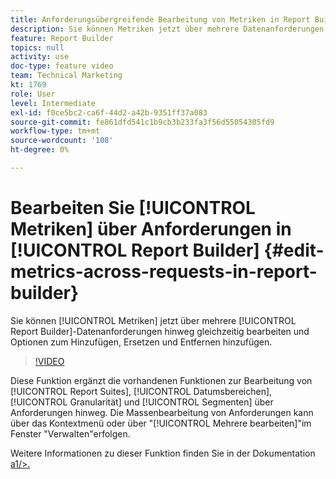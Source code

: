 ```yaml
---
title: Anforderungsübergreifende Bearbeitung von Metriken in Report Builder
description: Sie können Metriken jetzt über mehrere Datenanforderungen hinweg gleichzeitig bearbeiten und Optionen zum Hinzufügen, Ersetzen und Entfernen auswählen.
feature: Report Builder
topics: null
activity: use
doc-type: feature video
team: Technical Marketing
kt: 1769
role: User
level: Intermediate
exl-id: f0ce5bc2-ca6f-44d2-a42b-9351ff37a083
source-git-commit: fe861dfd541c1b9cb3b233fa3f56d55054305fd9
workflow-type: tm+mt
source-wordcount: '108'
ht-degree: 0%

---
```


# Bearbeiten Sie [!UICONTROL Metriken] über Anforderungen in [!UICONTROL Report Builder] {#edit-metrics-across-requests-in-report-builder}

Sie können [!UICONTROL Metriken] jetzt über mehrere [!UICONTROL Report Builder]-Datenanforderungen hinweg gleichzeitig bearbeiten und Optionen zum Hinzufügen, Ersetzen und Entfernen hinzufügen.

>[!VIDEO](https://video.tv.adobe.com/v/23547/?quality=12)

Diese Funktion ergänzt die vorhandenen Funktionen zur Bearbeitung von [!UICONTROL Report Suites], [!UICONTROL Datumsbereichen], [!UICONTROL Granularität] und [!UICONTROL Segmenten] über Anforderungen hinweg. Die Massenbearbeitung von Anforderungen kann über das Kontextmenü oder über &quot;[!UICONTROL Mehrere bearbeiten]&quot;im Fenster &quot;Verwalten&quot;erfolgen.

Weitere Informationen zu dieser Funktion finden Sie in der Dokumentation [a1/>.](https://experienceleague.adobe.com/docs/analytics/analyze/report-builder/manage-requests/edit-multiple-metrics.html?lang=en)
